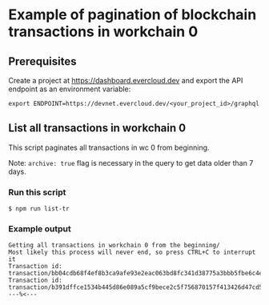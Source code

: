 # Example of pagination of blockchain transactions in workchain 0

## Prerequisites

Create a project at https://dashboard.evercloud.dev and export the API endpoint as an environment variable:
```
export ENDPOINT=https://devnet.evercloud.dev/<your_project_id>/graphql
```


## List all transactions in workchain 0 

This script paginates all transactions in wc 0 from beginning.

Note: `archive: true` flag is necessary in the query to get data older than 7 days.

### Run this script

```
$ npm run list-tr
```
### Example output
```
Getting all transactions in workchain 0 from the beginning/
Most likely this process will never end, so press CTRL+C to interrupt it
Transaction id: transaction/bb04cdb68f4ef8b3ca9afe93e2eac063bd8fc341d38775a3bbb5fbe6c4eb32ba
Transaction id: transaction/b391dffce1534b445d86e089a5cf9bece2c5f756870157f413426d47cd5c5663
---%<---
```
